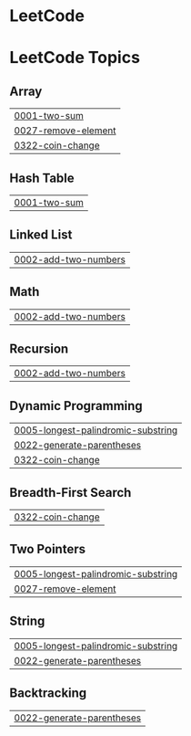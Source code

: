 # LeetCode
<!---LeetCode Topics Start-->
# LeetCode Topics
## Array
|  |
| ------- |
| [0001-two-sum](https://github.com/Riya2522-Raj/LeetCode/tree/master/0001-two-sum) |
| [0027-remove-element](https://github.com/Riya2522-Raj/LeetCode/tree/master/0027-remove-element) |
| [0322-coin-change](https://github.com/Riya2522-Raj/LeetCode/tree/master/0322-coin-change) |
## Hash Table
|  |
| ------- |
| [0001-two-sum](https://github.com/Riya2522-Raj/LeetCode/tree/master/0001-two-sum) |
## Linked List
|  |
| ------- |
| [0002-add-two-numbers](https://github.com/Riya2522-Raj/LeetCode/tree/master/0002-add-two-numbers) |
## Math
|  |
| ------- |
| [0002-add-two-numbers](https://github.com/Riya2522-Raj/LeetCode/tree/master/0002-add-two-numbers) |
## Recursion
|  |
| ------- |
| [0002-add-two-numbers](https://github.com/Riya2522-Raj/LeetCode/tree/master/0002-add-two-numbers) |
## Dynamic Programming
|  |
| ------- |
| [0005-longest-palindromic-substring](https://github.com/Riya2522-Raj/LeetCode/tree/master/0005-longest-palindromic-substring) |
| [0022-generate-parentheses](https://github.com/Riya2522-Raj/LeetCode/tree/master/0022-generate-parentheses) |
| [0322-coin-change](https://github.com/Riya2522-Raj/LeetCode/tree/master/0322-coin-change) |
## Breadth-First Search
|  |
| ------- |
| [0322-coin-change](https://github.com/Riya2522-Raj/LeetCode/tree/master/0322-coin-change) |
## Two Pointers
|  |
| ------- |
| [0005-longest-palindromic-substring](https://github.com/Riya2522-Raj/LeetCode/tree/master/0005-longest-palindromic-substring) |
| [0027-remove-element](https://github.com/Riya2522-Raj/LeetCode/tree/master/0027-remove-element) |
## String
|  |
| ------- |
| [0005-longest-palindromic-substring](https://github.com/Riya2522-Raj/LeetCode/tree/master/0005-longest-palindromic-substring) |
| [0022-generate-parentheses](https://github.com/Riya2522-Raj/LeetCode/tree/master/0022-generate-parentheses) |
## Backtracking
|  |
| ------- |
| [0022-generate-parentheses](https://github.com/Riya2522-Raj/LeetCode/tree/master/0022-generate-parentheses) |
<!---LeetCode Topics End-->